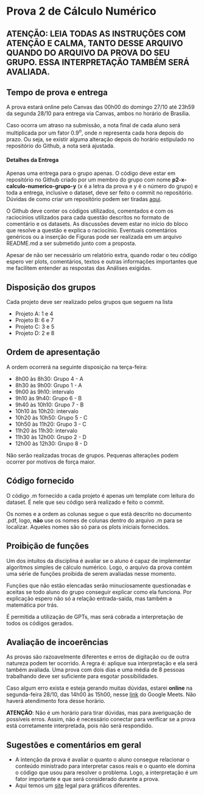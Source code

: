 # Prova 2 de Cálculo Numérico

## ATENÇÃO: LEIA TODAS AS INSTRUÇÕES COM ATENÇÃO E CALMA, TANTO DESSE ARQUIVO QUANDO DO ARQUIVO DA PROVA DO SEU GRUPO. ESSA INTERPRETAÇÃO TAMBÉM SERÁ AVALIADA.

## Tempo de prova e entrega

A prova estará online pelo Canvas das 00h00 do domingo 27/10 até 23h59 da segunda 28/10 para entrega via Canvas, ambos no horário de Brasília.

Caso ocorra um atraso na submissão, a nota final de cada aluno será multiplicada por um fator $0.9^n$, onde $n$ representa cada hora depois do prazo. Ou seja, se existir alguma alteração depois do horário estipulado no repositório do Github, a nota será ajustada.

#### Detalhes da Entrega

Apenas uma entrega para o grupo apenas. O código deve estar em repositório no Github criado por um membro do grupo com nome **p2-x-calculo-numerico-grupo-y** (x é a letra da prova e y é o número do grupo) e toda a entrega, inclusive o dataset, deve ser feito o commit no repositório. Dúvidas de como criar um repositório podem ser tiradas [aqui](https://docs.github.com/pt/repositories/creating-and-managing-repositories/quickstart-for-repositories).

O Github deve conter os códigos utilizados, comentados e com os raciocínios utilizados para cada questão descritos no formato de comentário e os datasets. As discussões devem estar no início do bloco que resolve a questão e explica o raciocínio. Eventuais comentários genéricos ou a inserção de Figuras pode ser realizada em um arquivo README.md a ser submetido junto com a proposta.

Apesar de não ser necessário um relatório extra, quando rodar o teu código espero ver plots, comentários, textos e outras informações importantes que me facilitem entender as respostas das Análises exigidas.

## Disposição dos grupos

Cada projeto deve ser realizado pelos grupos que seguem na lista

- Projeto A: 1 e 4
- Projeto B: 6 e 7
- Projeto C: 3 e 5
- Projeto D: 2 e 8

## Ordem de apresentação

A ordem ocorrerá na seguinte disposição na terça-feira:

- 8h00 às 8h30: Grupo 4 - A
- 8h30 às 9h00: Grupo 1 - A
- 9h00 às 9h10: intervalo
- 9h10 às 9h40: Grupo 6 - B
- 9h40 às 10h10: Grupo 7 - B
- 10h10 às 10h20: intervalo
- 10h20 às 10h50: Grupo 5 - C
- 10h50 às 11h20: Grupo 3 - C
- 11h20 às 11h30: intervalo
- 11h30 às 12h00: Grupo 2 - D
- 12h00 às 12h30: Grupo 8 - D

Não serão realizadas trocas de grupos. Pequenas alterações podem ocorrer por motivos de força maior.

## Código fornecido

O código .m fornecido a cada projeto é apenas um template com leitura do dataset. É nele que seu código será realizado e feito o commit.

Os nomes e a ordem as colunas segue o que está descrito no documento .pdf, logo, **não** use os nomes de colunas dentro do arquivo .m para se localizar. Aqueles nomes são só para os plots iniciais fornecidos.

## Proibição de funções

Um dos intuitos da disciplina é avaliar se o aluno é capaz de implementar algoritmos simples de cálculo numérico. Logo, o arquivo da prova contém uma série de funções proibida de serem avaliadas nesse momento.

Funções que não estão elencadas serão minuciosamente questionadas e aceitas se todo aluno do grupo conseguir explicar como ela funciona. Por explicação espero não só a relação entrada-saída, mas também a matemática por trás.

É permitida a utilização de GPTs, mas será cobrada a interpretação de todos os códigos gerados.

## Avaliação de incoerências

As provas são razoavelmente diferentes e erros de digitação ou de outra natureza podem ter ocorrido. A regra é: aplique sua interpretação e ela será também avaliada. Uma prova com dois dias e uma média de 8 pessoas trabalhando deve ser suficiente para esgotar possibilidades.

Caso algum erro exista e esteja gerando muitas dúvidas, estarei **online** na segunda-feira 28/10, das 14h00 às 15h00, nesse [link](https://meet.google.com/ebk-jdmy-udc) do Google Meets. Não haverá atendimento fora desse horário.

**ATENÇÃO**: Não é um horário para tirar dúvidas, mas para averiguação de possíveis erros. Assim, não é necessário conectar para verificar se a prova está corretamente interpretada, pois não será respondido.

## Sugestões e comentários em geral

- A intenção da prova é avaliar o quanto o aluno consegue relacionar o conteúdo ministrado para interpretar casos reais e o quanto ele domina o código que usou para resolver o problema. Logo, a interpretação é um fator importante e que será considerado durante a prova.
- Aqui temos um [site](https://python-graph-gallery.com/)  legal para gráficos diferentes.
